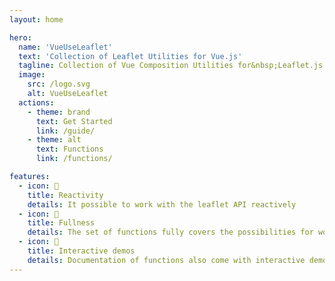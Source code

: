 ```yaml
---
layout: home

hero:
  name: 'VueUseLeaflet'
  text: 'Collection of Leaflet Utilities for Vue.js'
  tagline: Collection of Vue Composition Utilities for&nbsp;Leaflet.js
  image:
    src: /logo.svg
    alt: VueUseLeaflet
  actions:
    - theme: brand
      text: Get Started
      link: /guide/
    - theme: alt
      text: Functions
      link: /functions/

features:
  - icon: 🧪
    title: Reactivity
    details: It possible to work with the leaflet API reactively
  - icon: 🧳
    title: Fullness
    details: The set of functions fully covers the possibilities for working with the map and more
  - icon: 🎪
    title: Interactive demos
    details: Documentation of functions also come with interactive demos
---
```

